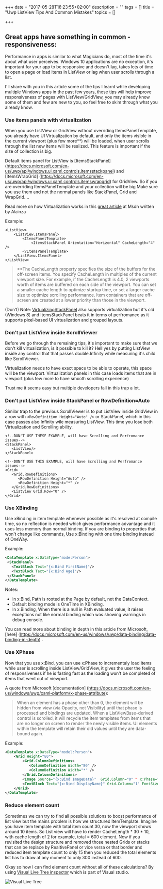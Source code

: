 +++
date = "2017-05-28T16:23:55+02:00"
description = ""
tags = []
title = "Uwp ListView Tips And Common Mistakes"
topics = []

+++

## Great apps have something in common - responsiveness:
Performance in apps is similar to what Magicians do, most of the time it's about what user perceives. Windows 10 applications are no exception, it's important for your app to be responsive and doesn't lag, takes lots of time to open a page or load items in ListView or lag when user scrolls through a list.

I'll share with you in this article some of the tips I learnt while developing multiple Windows apps in the past few years, these tips will help improve responsiveness of pages with ListView/GridView, you may already know some of them and few are new to you, so feel free to skim through what you already know.

### Use items panels with virtualization
When you use ListView or GridView without overriding ItemsPanelTemplate, you already have UI Virtualization by default, and only the items visible in the current viewport (plus few more**) will be loaded, when user scrolls through the list new items will be realized. This feature is important if the size of collection is big.

Default items panel for ListView is [ItemsStackPanel] (https://docs.microsoft.com/en-us/uwp/api/windows.ui.xaml.controls.itemsstackpanel) and [ItemsWrapGrid] (https://docs.microsoft.com/en-us/uwp/api/windows.ui.xaml.controls.itemswrapgrid) for GridView. So if you are overriding ItemsPanelTemplate and your collection will be big Make sure you use them and not the normal panels like StackPanel, Grid and WrapGrid....

Read more on how Virtualization works in this [great article](https://blogs.msdn.microsoft.com/alainza/2014/09/03/listview-basics-and-virtualization-concepts/) at Msdn written by Alainza

Example:
```
<ListView>
    <ListView.ItemsPanel> 
        <ItemsPanelTemplate>
            <ItemsStackPanel Orientation="Horizontal" CacheLength="4" />  
        </ItemsPanelTemplate> 
    </ListView.ItemsPanel> 
</ListView> 
```

> **The CacheLength property specifies the size of the buffers for the off-screen items. You specify CacheLength in multiples of the current viewport size. For example, if the CacheLength is 4.0, 2 viewports worth of items are buffered on each side of the viewport.
You can set a smaller cache length to optimize startup time, or set a larger cache size to optimize scrolling performance. Item containers that are off-screen are created at a lower priority than those in the viewport.

(Don't) Note:  [VirtualizingStackPanel](https://docs.microsoft.com/en-us/uwp/api/windows.ui.xaml.controls.virtualizingstackpanel) also supports virtualization but it's old (Windows 8) and ItemsStackPanel beats it in terms of perfromance as it supports pixel-based UI virtualization and grouped layouts.


### Don't put ListView inside ScrollViewer

Before we go through the remaining tips, it's important to make sure that we don't kill virtualization, is it possible to kill it? Hell yes by putting ListView inside any control that that passes double.Infinity while measuring it's child like ScrollViewer.

Virtualization needs to have exact space to be able to operate, this space will be the viewport. Virtualization panels in this case loads items that are in viewport (plus few more to have smooth scrolling experience)

Trust me it seems easy but multiple developers fall in this trap a lot.


### Don't put ListView inside StackPanel or RowDefinition=Auto
Similar trap to the previous ScrollViewer is to put ListView inside GridView in a row with `<RowDefinition Height="Auto" />` or StackPanel, which in this case passes also Infinity wile measuring ListView. This time you lose both Virtualization and Scrolling ability.

```
<!--DON'T USE THESE EXAMPLE, will have Scrolling and Perfromance issues-->
<StackPanel>
   <ListView/>
</StackPanel>

<!--DON'T USE THIS EXAMPLE, will have Scrolling and Perfromance issues-->
<Grid>
   <Grid.RowDefinitions>
      <RowDefinition Height="Auto" />
      <RowDefinition Height="*" />
   </Grid.RowDefinitions>
   <ListView Grid.Row="0" />
</Grid>   
```

### Use XBinding

Use xBinding in item template whenever possible as it's resolved at compile time, so no reflection is needed which gives performance advantage and it uses less memory than normal binding.
If you are binding to properties that won't change like commands, Use x:Binding with one time binding instead of OneWay.

Example: 
``` Xml
<DataTemplate x:DataType="mode:Person">
 <StackPanel>
   <TextBlock Text="{x:Bind FirstName}"/>
   <TextBlock Text="{x:Bind Age}"/>
 </StackPanel>
</DataTemplate>
```
Notes:

* In x:Bind, Path is rooted at the Page by default, not the DataContext.
* Default binding mode is OneTime in XBinding.
* In x:Binding, When there is a null in Path evaluated value, it raises exceptions not like  normal binding which was showing warnings in debug console.

You can read more about binding in depth in this article from Microsoft, 
[here] (https://docs.microsoft.com/en-us/windows/uwp/data-binding/data-binding-in-depth) .

### Use XPhase
Now that you use x:Bind, you can use x:Phase to incrementaly load items while user is scrolling  inside ListView/GridView, it gives the user the feeling of responsiveness if he is fasting fast as the loading won't be completed of items that went out of viewport.

A quote from Microsoft [documentation] (https://docs.microsoft.com/en-us/windows/uwp/xaml-platform/x-phase-attribute):

>When an element has a phase other than 0, the element will be hidden from view (via Opacity, not Visibility) until that phase is processed and bindings are updated. When a ListViewBase-derived control is scrolled, it will recycle the item templates from items that are no longer on screen to render the newly visible items. UI elements within the template will retain their old values until they are data-bound again.

Example: 

``` Xml
<DataTemplate x:DataType="model:Person">
    <Grid Height="80">
        <Grid.ColumnDefinitions>
           <ColumnDefinition Width="80" />
           <ColumnDefinition Width="*" />
        </Grid.ColumnDefinitions>
        <Image Source="{x:Bind ImageData}"  Grid.Column="0" " x:Phase="2"/>
        <TextBlock Text="{x:Bind DisplayName}" Grid.Column="1" FontSize="12"/>
    </Grid>
</DataTemplate>
```
### Reduce element count
Sometimes we can try to find all possible solutions to boost performance of list view but the mains problem is how we structured ItemTemplate. Imagine you have item template with total item count 30, now the viewport shows around 10 items. So List view will have to render CacheLength * 30 * 10, with cache length of 2 for example, total = 600 element. Now if you revisited the design structure and removed those nested Grids or stacks that can be replace by RealtivePanel or vice versa or that border and reduced item template count to only 15 then you reduced the total elements list has to draw at any moment to only 300 instead of 600.

Okay so how I can find element count without all of these calculations?
By using [Visual Live Tree inspector](https://msdn.microsoft.com/en-us/library/mt270227.aspx) which is part of Visual studio. 

![Visual Live Tree](/img/visual_live_tree.png)